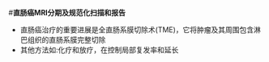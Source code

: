 #**直肠癌MRI分期及规范化扫描和报告**
- 直肠癌治疗的重要进展是全直肠系膜切除术(TME)，它将肿瘤及其周围包含淋巴组织的直肠系膜完整切除
- 其他方法如:化疗和放疗，在控制局部复发率和延长
